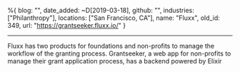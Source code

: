%{
  blog: "",
  date_added: ~D[2019-03-18],
  github: "",
  industries: ["Philanthropy"],
  locations: ["San Francisco, CA"],
  name: "Fluxx",
  old_id: 349,
  url: "https://grantseeker.fluxx.io/"
}

---

Fluxx has two products for foundations and non-profits to manage the workflow of the granting process. Grantseeker, a web app for non-profits to manage their grant application process, has a backend powered by Elixir
